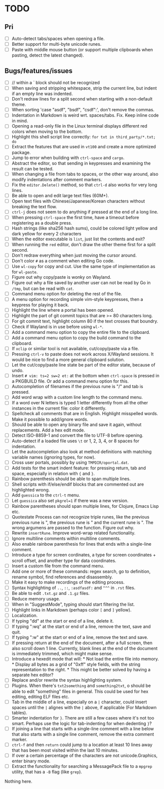 # TODO

## Pri

- [ ] Auto-detect tabs/spaces when opening a file.
- [ ] Better support for multi-byte unicode runes.
- [ ] Paste with middle mouse button (or support multiple clipboards when pasting, detect the latest changed).

## Bugs/features/issues

- [ ] // within a ` block should not be recognized
- [ ] When saving and stripping whitespace, strip the current line, but indent if an empty line was indented.
- [ ] Don't redraw lines for a split second when starting with a non-default theme.
- [ ] When sorting 'case "asdf", "bsdf", "csdf":', don't remove the commas.
- [ ] Indentation in Markdown is weird wrt. spaces/tabs. Fix. Keep inline code in mind.
- [ ] Opening a read-only file in the Linux terminal displays different red colors when moving to the bottom.
- [ ] Highlight this shell script line correctly: `for txt in third_party/*.txt; do`
- [ ] Extract the features that are used in `vt100` and create a more optimized package.
- [ ] Jump to error when building with `ctrl-space` and `cargo`.
- [ ] Abstract the editor, so that sending in keypresses and examining the result can be tested.
- [ ] When changing a file from tabs to spaces, or the other way around, also modify indentations after comment markers.
- [ ] Fix the `editor.Delete()` method, so that `ctrl-d` also works for very long lines.
- [ ] Be able to open and edit large text files (60M+).
- [ ] Open text files with Chinese/Japanese/Korean characters without breaking the text flow.
- [ ] `ctrl-j` does not seem to do anything if pressed at the end of a long line.
- [ ] When pressing `ctrl-space` the first time, have a timeout before registering as a double press.
- [ ] Hash strings (like sha256 hash sums), could be colored light yellow and dark yellow for every 2 characters
- [ ] When the editor executable is `list`, just list the contents and exit?
- [ ] When running the `red` editor, don't draw the other theme first for a split second.
- [ ] Don't redraw everything when just moving the cursor around.
- [ ] Don't color `#` as a comment when editing Go code.
- [ ] Use `wl-copy` for copy and cut. Use the same type of implementation as for `wl-paste`.
- [ ] Figure out why copy/paste is wonky on Wayland.
- [ ] Figure out why a file saved by another user can not be read by Go in `/tmp`, but can be read with `cat`.
- [ ] Command menu option for deleting the rest of the file.
- [ ] A menu option for recording simple vim-style keypresses, then a keypress for playing it back.
- [ ] Highlight the line where a portal has been opened.
- [ ] Highlight the part of git commit topics that are >= 80 characters long.
- [ ] For git commit text, highlight column 80 if the text crosses that boundry.
- [ ] Check if Wayland is in use before using `wl-*`.
- [ ] Add a command menu option to copy the entire file to the clipboard.
- [ ] Add a command menu option to copy the build command to the clipboard.
- [ ] If `xclip` or similar tool is not available, cut/copy/paste via a file.
- [ ] Pressing `ctrl-v` to paste does not work across X/Wayland sessions. It would be nice to find a more general clipboard solution.
- [ ] Let the cut/copy/paste line state be part of the editor state, because of undo.
- [ ] Insert `# vim: ts=2 sw=2 et:` at the bottom when `ctrl-space` is pressed in a PKGBUILD file. Or add a command menu option for this.
- [ ] Autocompletion of filenames if the previous rune is "/" and tab is pressed.
- [ ] Add word wrap with a custom line length to the command menu.
- [ ] If a word over N letters is typed 1 letter differently from all the other instances in the current file: color it differently.
- [ ] Spellcheck all comments that are in English. Highlight misspelled words. Make it possible to add/ignore words.
- [ ] Should be able to open any binary file and save it again, without replacements. Add a hex edit mode.
- [ ] Detect ISO-8859-1 and convert the file to UTF-8 before opening.
- [ ] Auto-detect if a loaded file uses `\t` or 1, 2, 3, 4, or 8 spaces for indentation.
- [ ] Let the autocompletion also look at method definitions with matching variable names (ignoring types, for now).
- [ ] Cross user portals, possibly by using `TMPDIR/oportal.dat`.
- [ ] Add tests for the smart indent feature: for pressing return, tab and space, especially in relation with `{` and `}`.
- [ ] Rainbow parenthesis should be able to span multiple lines.
- [ ] Shell scripts with if/else/endif blocks that are commented out are highlighted wrong.
- [ ] Add `guessica` to the `ctrl-t` menu.
- [ ] Let `guessica` also set `pkgrel=1` if there was a new version.
- [ ] Rainbow parentheses should span multiple lines, for Clojure, Emacs Lisp etc.
- [ ] Quotestate Process can not recognize triple runes, like the previous
      previous rune is ", the previous rune is " and the current rune is ".
      The wrong argumens are passed to the function. Figure out why.
- [ ] Rewrite `insertRune`. Improve word-wrap related functionality.
- [ ] Ignore multiline comments within multiline comments.
- [ ] Also enable rainbow parenthesis for lines that ends with a single-line comment.
- [ ] Introduce a type for screen cordinates, a type for screen coordinates + scroll offset, and another type for data coordinates.
- [ ] Insert a custom file from the command menu.
- [ ] Add one or more of these commands: regex search,
      go to definition, rename symbol, find references and disassembly.
- [ ] Make it easy to make recordings of the editing process.
- [ ] Syntax highlighting of `..`, `::`, `:asdfasdf:` and `^^^` in `.rst` files.
- [ ] Be able to edit `.txt.gz` and `.1.gz` files.
- [ ] Reduce memory usage.
- [ ] When in "SuggestMode", typing should start filtering the list.
- [ ] Highlight links in Markdown (perhaps color `[` and `]` yellow).
- [ ] Localization.
- [ ] If typing "dd" at the start or end of a line, delete it.
- [ ] If typing ":wq" at the start or end of a line, remove the text, save and quit.
- [ ] If typing ":w" at the start or end of a line, remove the text and save.
- [ ] If pressing return at the end of the document, after a full screen, then also scroll down 1 line.
      Currently, blank lines at the end of the document is immediately trimmed, which might make sense.
- [ ] Introduce a hexedit mode that will:
      * Not load the entire file into memory.
      * Display all bytes as a grid of "0xff" style fields, with the string representation to the right.
      * This might be better solved by having a separate hex editor?
- [ ] Replace and/or rewrite the syntax highlighting system.
- [ ] Plugins. When there's `txt2something` and `something2txt`, o should be able to edit "something" files in general.
      This could be used for hex editing, editing ELF files etc.
- [ ] Tab in the middle of a line, especially on a `|` character, could insert spaces until the `|` alignes with the `|` above, if applicable
      (For Markdown tables).
- [ ] Smarter indentation for `}`. There are still a few cases where it's not too smart.
      Perhaps use the logic for tab-indenting for when dedenting `}`?
- [ ] If joining a line that starts with a single-line comment with a line below that also starts with a single line comment,
      remove the extra comment marker.
- [ ] `ctrl-f` and then `return` could jump to a location at least 10 lines away that has been most visited within the last 10
      minutes.
- [ ] If over a certain percentage of the characters are not unicode.Graphics, enter binary mode.
- [ ] Extract the functionality for searching a MessagePack file to a `mpgrep` utility, that has a `-B` flag (like `grep`).

Nothing here.

